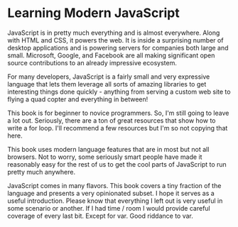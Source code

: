 # Learning Modern JavaScript

JavaScript is in pretty much everything and is almost everywhere. Along with HTML and CSS, it powers the web. It is inside a surprising number of desktop applications and is powering servers for companies both large and small. Microsoft, Google, and Facebook are all making significant open source contributions to an already impressive ecosystem.

For many developers, JavaScript is a fairly small and very expressive language that lets them leverage all sorts of amazing libraries to get interesting things done quickly - anything from serving a custom web site to flying a quad copter and everything in between!

This book is for beginner to novice programmers. So, I'm still going to leave a lot out. Seriously, there are a ton of great resources that show how to write a for loop. I'll recommend a few resources but I'm so not copying that here.

This book uses modern language features that are in most but not all browsers. Not to worry, some seriously smart people have made it reasonably easy for the rest of us to get the cool parts of JavaScript to run pretty much anywhere.

JavaScript comes in many flavors. This book covers a tiny fraction of the language and presents a very opinionated subset. I hope it serves as a useful introduction. Please know that everything I left out is very useful in some scenario or another. If I had time / room I would provide careful coverage of every last bit. Except for var. Good riddance to var.

